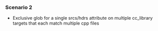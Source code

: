 ### Scenario 2

- Exclusive glob for a single srcs/hdrs attribute on multiple cc_library targets that each match multiple cpp files
